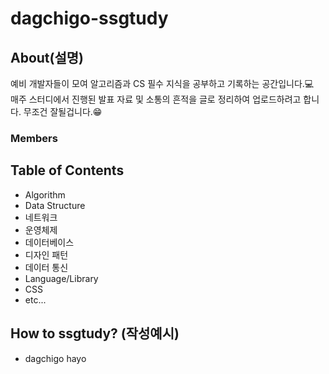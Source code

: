 # dagchigo-ssgtudy

## About(설명)
예비 개발자들이 모여 알고리즘과 CS 필수 지식을 공부하고 기록하는 공간입니다.💻  
매주 스터디에서 진행된 발표 자료 및 소통의 흔적을 글로 정리하여 업로드하려고 합니다. 무조건 잘될겁니다.😁

### Members


## Table of Contents
- Algorithm
- Data Structure
- 네트워크
- 운영체제
- 데이터베이스
- 디자인 패턴
- 데이터 통신
- Language/Library
- CSS
- etc...

## How to ssgtudy? (작성예시)
- dagchigo hayo
